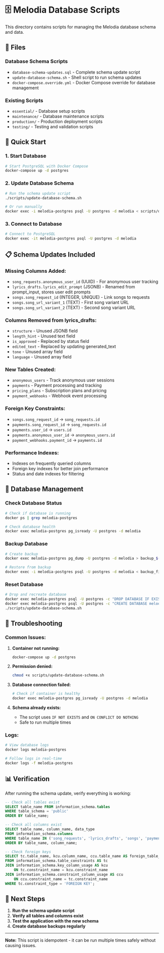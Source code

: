 # 🗄️ Melodia Database Scripts

This directory contains scripts for managing the Melodia database schema and data.

## 📁 Files

### **Database Schema Scripts**
- `database-schema-updates.sql` - Complete schema update script
- `update-database-schema.sh` - Shell script to run schema updates
- `docker-compose.override.yml` - Docker Compose override for database management

### **Existing Scripts**
- `essential/` - Database setup scripts
- `maintenance/` - Database maintenance scripts
- `production/` - Production deployment scripts
- `testing/` - Testing and validation scripts

## 🚀 Quick Start

### **1. Start Database**
```bash
# Start PostgreSQL with Docker Compose
docker-compose up -d postgres
```

### **2. Update Database Schema**
```bash
# Run the schema update script
./scripts/update-database-schema.sh

# Or run manually
docker exec -i melodia-postgres psql -U postgres -d melodia < scripts/database-schema-updates.sql
```

### **3. Connect to Database**
```bash
# Connect to PostgreSQL
docker exec -it melodia-postgres psql -U postgres -d melodia
```

## 📋 Schema Updates Included

### **Missing Columns Added:**
- `song_requests.anonymous_user_id` (UUID) - For anonymous user tracking
- `lyrics_drafts.lyrics_edit_prompt` (JSONB) - Renamed from prompt_input, stores user edit prompts
- `songs.song_request_id` (INTEGER, UNIQUE) - Link songs to requests
- `songs.song_url_variant_1` (TEXT) - First song variant URL
- `songs.song_url_variant_2` (TEXT) - Second song variant URL

### **Columns Removed from lyrics_drafts:**
- `structure` - Unused JSONB field
- `length_hint` - Unused text field
- `is_approved` - Replaced by status field
- `edited_text` - Replaced by updating generated_text
- `tone` - Unused array field
- `language` - Unused array field

### **New Tables Created:**
- `anonymous_users` - Track anonymous user sessions
- `payments` - Payment processing and tracking
- `pricing_plans` - Subscription plans and pricing
- `payment_webhooks` - Webhook event processing

### **Foreign Key Constraints:**
- `songs.song_request_id` → `song_requests.id`
- `payments.song_request_id` → `song_requests.id`
- `payments.user_id` → `users.id`
- `payments.anonymous_user_id` → `anonymous_users.id`
- `payment_webhooks.payment_id` → `payments.id`

### **Performance Indexes:**
- Indexes on frequently queried columns
- Foreign key indexes for better join performance
- Status and date indexes for filtering

## 🔧 Database Management

### **Check Database Status**
```bash
# Check if database is running
docker ps | grep melodia-postgres

# Check database health
docker exec melodia-postgres pg_isready -U postgres -d melodia
```

### **Backup Database**
```bash
# Create backup
docker exec melodia-postgres pg_dump -U postgres -d melodia > backup_$(date +%Y%m%d_%H%M%S).sql

# Restore from backup
docker exec -i melodia-postgres psql -U postgres -d melodia < backup_file.sql
```

### **Reset Database**
```bash
# Drop and recreate database
docker exec melodia-postgres psql -U postgres -c "DROP DATABASE IF EXISTS melodia;"
docker exec melodia-postgres psql -U postgres -c "CREATE DATABASE melodia;"
./scripts/update-database-schema.sh
```

## 🐛 Troubleshooting

### **Common Issues:**

1. **Container not running:**
   ```bash
   docker-compose up -d postgres
   ```

2. **Permission denied:**
   ```bash
   chmod +x scripts/update-database-schema.sh
   ```

3. **Database connection failed:**
   ```bash
   # Check if container is healthy
   docker exec melodia-postgres pg_isready -U postgres -d melodia
   ```

4. **Schema already exists:**
   - The script uses `IF NOT EXISTS` and `ON CONFLICT DO NOTHING`
   - Safe to run multiple times

### **Logs:**
```bash
# View database logs
docker logs melodia-postgres

# Follow logs in real-time
docker logs -f melodia-postgres
```

## 📊 Verification

After running the schema update, verify everything is working:

```sql
-- Check all tables exist
SELECT table_name FROM information_schema.tables
WHERE table_schema = 'public'
ORDER BY table_name;

-- Check all columns exist
SELECT table_name, column_name, data_type
FROM information_schema.columns
WHERE table_name IN ('song_requests', 'lyrics_drafts', 'songs', 'payments')
ORDER BY table_name, column_name;

-- Check foreign keys
SELECT tc.table_name, kcu.column_name, ccu.table_name AS foreign_table_name
FROM information_schema.table_constraints AS tc
JOIN information_schema.key_column_usage AS kcu
    ON tc.constraint_name = kcu.constraint_name
JOIN information_schema.constraint_column_usage AS ccu
    ON ccu.constraint_name = tc.constraint_name
WHERE tc.constraint_type = 'FOREIGN KEY';
```

## 🎯 Next Steps

1. **Run the schema update script**
2. **Verify all tables and columns exist**
3. **Test the application with the new schema**
4. **Create database backups regularly**

---

**Note:** This script is idempotent - it can be run multiple times safely without causing issues.